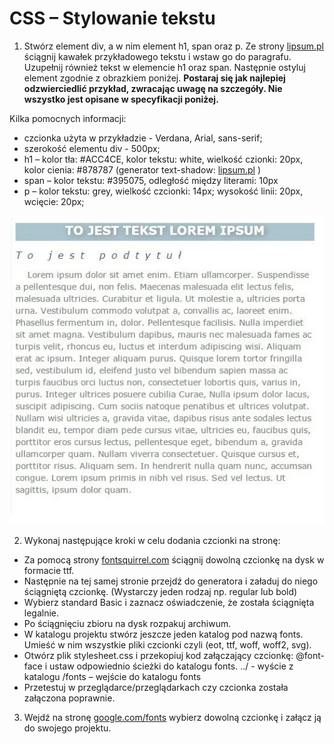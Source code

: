 # CSS – Stylowanie tekstu

1. Stwórz element div, a w nim element h1, span oraz p. Ze strony [lipsum.pl](http://lipsum.pl/) ściągnij kawałek przykładowego tekstu i wstaw go do paragrafu. Uzupełnij również tekst w elemencie h1 oraz span. Następnie ostyluj element zgodnie z obrazkiem poniżej. **Postaraj się jak najlepiej odzwierciedlić przykład, zwracając uwagę na szczegóły. Nie wszystko jest opisane w specyfikacji poniżej.**

Kilka pomocnych informacji:  
* czcionka użyta w przykładzie -   Verdana, Arial, sans-serif;
* szerokość elementu div -   500px;
* h1 – kolor tła: #ACC4CE, kolor tekstu: white, wielkość czionki: 20px,  kolor cienia: #878787 (generator text-shadow: 
[lipsum.pl](http://www.cssportal.com/css3-text-shadow-generator/) )
* span – kolor tekstu: #395075, odległość między literami: 10px
* p – kolor tekstu: grey, wielkość czcionki: 14px; wysokość linii: 20px,  wcięcie: 20px;


![Przykładowy tekst](images/text1.jpg)

2. Wykonaj następujące kroki w celu dodania czcionki na stronę:
* Za pomocą strony [fontsquirrel.com](http://www.fontsquirrel.com/)  ściągnij dowolną czcionkę na dysk w formacie ttf. 
* Następnie na tej samej stronie przejdź do generatora i załaduj do niego ściągniętą czcionkę. (Wystarczy jeden rodzaj np. regular lub bold)
* Wybierz standard Basic i zaznacz oświadczenie, że została ściągnięta legalnie.
* Po ściągnięciu zbioru na dysk rozpakuj archiwum. 
* W katalogu projektu stwórz jeszcze jeden katalog pod nazwą fonts. Umieść w nim wszystkie pliki czcionki czyli (eot, ttf, woff, woff2, svg). 
* Otwórz plik stylesheet.css i  przekopiuj kod załączający czcionkę: @font-face i ustaw odpowiednio ścieżki do katalogu fonts.
../ - wyście z katalogu
/fonts – wejście do katalogu fonts
* Przetestuj w przeglądarce/przeglądarkach czy czcionka została załączona poprawnie.

3. Wejdź na stronę [google.com/fonts](https://www.google.com/fonts)  wybierz dowolną czcionkę i załącz ją do swojego projektu.

